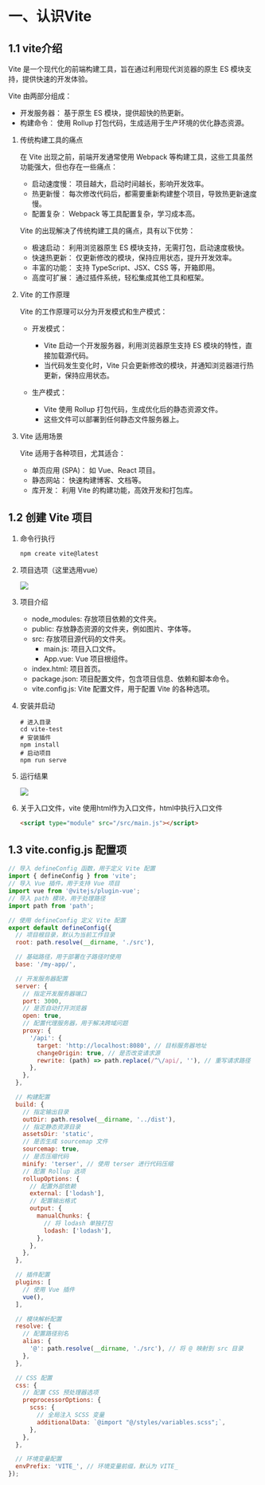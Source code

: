 # 一、认识Vite

## 1.1 vite介绍

Vite 是一个现代化的前端构建工具，旨在通过利用现代浏览器的原生 ES 模块支持，提供快速的开发体验。

Vite 由两部分组成：

- 开发服务器： 基于原生 ES 模块，提供超快的热更新。
- 构建命令： 使用 Rollup 打包代码，生成适用于生产环境的优化静态资源。


1. 传统构建工具的痛点

    在 Vite 出现之前，前端开发通常使用 Webpack 等构建工具，这些工具虽然功能强大，但也存在一些痛点：

    - 启动速度慢： 项目越大，启动时间越长，影响开发效率。
    - 热更新慢： 每次修改代码后，都需要重新构建整个项目，导致热更新速度慢。
    - 配置复杂： Webpack 等工具配置复杂，学习成本高。

    Vite 的出现解决了传统构建工具的痛点，具有以下优势：

    - 极速启动： 利用浏览器原生 ES 模块支持，无需打包，启动速度极快。
    - 快速热更新： 仅更新修改的模块，保持应用状态，提升开发效率。
    - 丰富的功能： 支持 TypeScript、JSX、CSS 等，开箱即用。
    - 高度可扩展： 通过插件系统，轻松集成其他工具和框架。

2. Vite 的工作原理


    Vite 的工作原理可以分为开发模式和生产模式：

    - 开发模式：

        - Vite 启动一个开发服务器，利用浏览器原生支持 ES 模块的特性，直接加载源代码。
        - 当代码发生变化时，Vite 只会更新修改的模块，并通知浏览器进行热更新，保持应用状态。
    - 生产模式：

        - Vite 使用 Rollup 打包代码，生成优化后的静态资源文件。
        - 这些文件可以部署到任何静态文件服务器上。

3. Vite 适用场景

    Vite 适用于各种项目，尤其适合：

    - 单页应用 (SPA)： 如 Vue、React 项目。
    - 静态网站： 快速构建博客、文档等。
    - 库开发： 利用 Vite 的构建功能，高效开发和打包库。

## 1.2 创建 Vite 项目

1. 命令行执行

    ```sh
    npm create vite@latest
    ```

2. 项目选项（这里选用vue）

    ![](/other/construct/webpack/010.png)

3. 项目介绍

    - node_modules: 存放项目依赖的文件夹。
    - public: 存放静态资源的文件夹，例如图片、字体等。
    - src: 存放项目源代码的文件夹。
        - main.js: 项目入口文件。
        - App.vue: Vue 项目根组件。
    - index.html: 项目首页。
    - package.json: 项目配置文件，包含项目信息、依赖和脚本命令。
    - vite.config.js: Vite 配置文件，用于配置 Vite 的各种选项。

4. 安装并启动

    ```
    # 进入目录
    cd vite-test
    # 安装插件
    npm install
    # 启动项目
    npm run serve
    ```
5. 运行结果

    ![](/other/construct/vite/001.png)


6. 关于入口文件，vite 使用html作为入口文件，html中执行入口文件

    ```html
    <script type="module" src="/src/main.js"></script>
    ```

## 1.3 vite.config.js 配置项

```js
// 导入 defineConfig 函数，用于定义 Vite 配置
import { defineConfig } from 'vite';
// 导入 Vue 插件，用于支持 Vue 项目
import vue from '@vitejs/plugin-vue';
// 导入 path 模块，用于处理路径
import path from 'path';

// 使用 defineConfig 定义 Vite 配置
export default defineConfig({
  // 项目根目录，默认为当前工作目录
  root: path.resolve(__dirname, './src'),

  // 基础路径，用于部署在子路径时使用
  base: '/my-app/',

  // 开发服务器配置
  server: {
    // 指定开发服务器端口
    port: 3000,
    // 是否自动打开浏览器
    open: true,
    // 配置代理服务器，用于解决跨域问题
    proxy: {
      '/api': {
        target: 'http://localhost:8080', // 目标服务器地址
        changeOrigin: true, // 是否改变请求源
        rewrite: (path) => path.replace(/^\/api/, ''), // 重写请求路径
      },
    },
  },

  // 构建配置
  build: {
    // 指定输出目录
    outDir: path.resolve(__dirname, '../dist'),
    // 指定静态资源目录
    assetsDir: 'static',
    // 是否生成 sourcemap 文件
    sourcemap: true,
    // 是否压缩代码
    minify: 'terser', // 使用 terser 进行代码压缩
    // 配置 Rollup 选项
    rollupOptions: {
      // 配置外部依赖
      external: ['lodash'],
      // 配置输出格式
      output: {
        manualChunks: {
          // 将 lodash 单独打包
          lodash: ['lodash'],
        },
      },
    },
  },

  // 插件配置
  plugins: [
    // 使用 Vue 插件
    vue(),
  ],

  // 模块解析配置
  resolve: {
    // 配置路径别名
    alias: {
      '@': path.resolve(__dirname, './src'), // 将 @ 映射到 src 目录
    },
  },

  // CSS 配置
  css: {
    // 配置 CSS 预处理器选项
    preprocessorOptions: {
      scss: {
        // 全局注入 SCSS 变量
        additionalData: `@import "@/styles/variables.scss";`,
      },
    },
  },

  // 环境变量配置
  envPrefix: 'VITE_', // 环境变量前缀，默认为 VITE_
});
```
